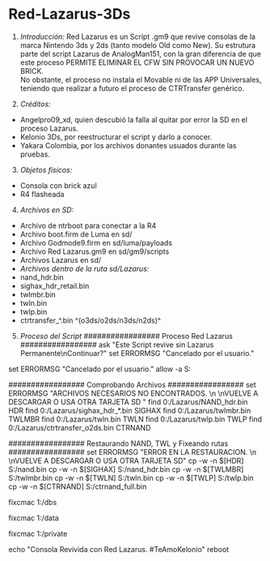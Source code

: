 # Red-Lazarus-3Ds

1. *Introducción:* 
Red Lazarus es un Script .gm9 que revive consolas de la marca Nintendo 3ds y 2ds (tanto modelo Old como New). 
Su estrutura parte del script Lazarus de AnalogMan151, con la gran diferencia de que este proceso PERMITE ELIMINAR EL CFW SIN PROVOCAR UN NUEVO BRICK.  
No obstante, el proceso no instala el Movable ni de las APP Universales, teniendo que realizar a futuro el proceso de CTRTransfer genérico. 

2. *Créditos:* 
- Angelpro09_xd, quien descubió la falla al quitar por error la SD en el proceso Lazarus.
- Kelonio 3Ds, por reestructurar el script y darlo a conocer. 
- Yakara Colombia, por los archivos donantes usuados durante las pruebas. 

3. *Objetos físicos:*
- Consola con brick azul 
- R4 flasheada

4. *Archivos en SD:* 
- Archivo de ntrboot para conectar a la R4
- Archivo boot.firm de Luma en sd/
- Archivo Godmode9.firm en sd/luma/payloads
- Archivo Red Lazarus.gm9 en sd/gm9/scripts
- Archivos Lazarus en sd/
- *Archivos dentro de la ruta sd/Lazarus:* 
- nand_hdr.bin
- sighax_hdr_retail.bin
- twlmbr.bin
- twln.bin
- twlp.bin
- ctrtransfer_^.bin ^(o3ds/o2ds/n3ds/n2ds)^

5. *Proceso del Script*
################# Proceso Red Lazarus #################
ask "Este Script revive sin Lazarus Permanente\nContinuar?"
set ERRORMSG "Cancelado por el usuario."

set ERRORMSG "Cancelado por el usuario."
allow -a S:

################# Comprobando Archivos ################# 
set ERRORMSG "ARCHIVOS NECESARIOS NO ENCONTRADOS. \n \nVUELVE A DESCARGAR O USA OTRA TARJETA SD "
find 0:/Lazarus/NAND_hdr.bin HDR
find 0:/Lazarus/sighax_hdr_*.bin SIGHAX
find 0:/Lazarus/twlmbr.bin TWLMBR
find 0:/Lazarus/twln.bin TWLN
find 0:/Lazarus/twlp.bin TWLP
find 0:/Lazarus/ctrtransfer_o2ds.bin CTRNAND

################# Restaurando NAND, TWL y Fixeando rutas ################# 
set ERRORMSG "ERROR EN LA RESTAURACION. \n \nVUELVE A DESCARGAR O USA OTRA TARJETA SD"
cp -w -n $[HDR] S:/nand.bin
cp -w -n $[SIGHAX] S:/nand_hdr.bin
cp -w -n $[TWLMBR] S:/twlmbr.bin
cp -w -n $[TWLN] S:/twln.bin
cp -w -n $[TWLP] S:/twlp.bin
cp -w -n $[CTRNAND] S:/ctrnand_full.bin

fixcmac 1:/dbs

fixcmac 1:/data

fixcmac 1:/private

echo "Consola Revivida con Red Lazarus. #TeAmoKelonio"
reboot
